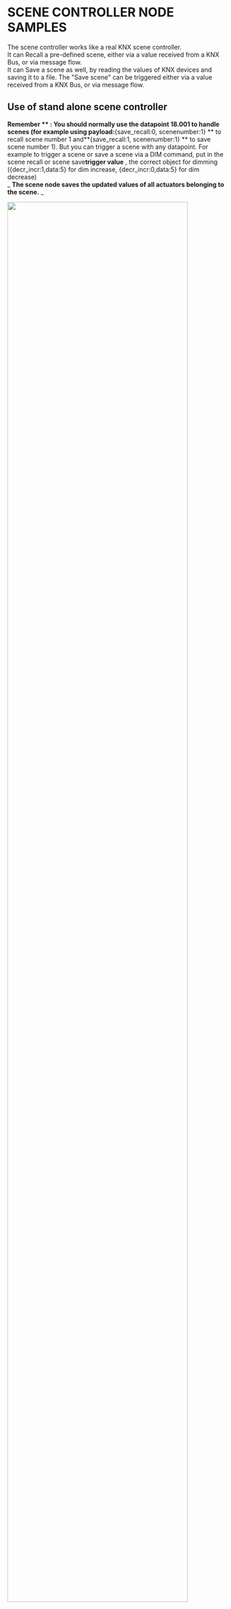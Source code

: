 # SCENE CONTROLLER NODE SAMPLES

The scene controller works like a real KNX scene controller.<br/>
It can Recall a pre-defined scene, either via a value received from a KNX Bus, or via message flow.<br/>
It can Save a scene as well, by reading the values of KNX devices and saving it to a file. The "Save scene" can be triggered either via a value received from a KNX Bus, or via message flow.<br/>

## Use of stand alone scene controller

**Remember ** : You should normally use the datapoint 18.001 to handle scenes (for example using payload:**{save\_recall:0, scenenumber:1} ** to recall scene number 1 and**{save\_recall:1, scenenumber:1} ** to save scene number 1). But you can trigger a scene with any datapoint. For example to trigger a scene or save a scene via a DIM command, put in the scene recall or scene save**trigger value** , the correct object for dimming ({decr\_incr:1,data:5} for dim increase, {decr\_incr:0,data:5} for dim decrease)<br/>
_ **The scene node saves the updated values of all actuators belonging to the scene.** _

<img src="https://raw.githubusercontent.com/Supergiovane/node-red-contrib-knx-ultimate/master/img/wiki/SceneControllerSample1.png" width="90%"><br/>

**Copy this code and paste it into your flow**

```json
[{"id":"ed211117.1dfac","type":"knxUltimateSceneController","z":"9bb22276bd7cda31","server":"67308f4f.15f4e8","name":"Recall: Gira pushbutton 1/Save: MDT tastsensor 2","outputtopic":"","topic":"0/0/7","dpt":"18.001","topicTrigger":"{save_recall:0, scenenumber:1}","topicSave":"0/0/8","dptSave":"18.001","topicSaveTrigger":"{save_recall:1, scenenumber:1}","propertyType":{},"rules":[{"topic":"0/1/1","devicename":"Table licht","dpt":"1.001","send":"true"},{"topic":"wait","devicename":"Wait 10 seconds. (s=second, m=minute, h=hour)","dpt":"1.001","send":"5s"},{"topic":"0/1/22","devicename":"Licht Kuche brightness value","dpt":"5.001","send":"70"}],"x":270,"y":260,"wires":[["7e65bfe1.c34ac8"]]},{"id":"7e65bfe1.c34ac8","type":"debug","z":"9bb22276bd7cda31","name":"","active":true,"tosidebar":true,"console":false,"tostatus":false,"complete":"true","targetType":"full","x":530,"y":260,"wires":[]},{"id":"aeea8d70.9331a","type":"comment","z":"9bb22276bd7cda31","name":"Stand alone scene controller, fully working.","info":"","x":240,"y":220,"wires":[]},{"id":"67308f4f.15f4e8","type":"knxUltimate-config","host":"224.0.23.12","port":"3671","physAddr":"15.15.22","hostProtocol":"Multicast","suppressACKRequest":false,"csv":"\"Group name\"\t\"Address\"\t\"Central\"\t\"Unfiltered\"\t\"Description\"\t\"DatapointType\"\t\"Security\"\n\"Attuatori luci\"\t\"0/-/-\"\t\"\"\t\"\"\t\"\"\t\"\"\t\"Auto\"\n\"Luci primo piano\"\t\"0/0/-\"\t\"\"\t\"\"\t\"\"\t\"\"\t\"Auto\"\n\"Luce camera da letto\"\t\"0/0/1\"\t\"\"\t\"\"\t\"\"\t\"DPST-1-8\"\t\"Auto\"\n\"Luce loggia camera da letto\"\t\"0/0/2\"\t\"\"\t\"\"\t\"\"\t\"DPST-1-1\"\t\"Auto\"\n\"Luce camera armadi\"\t\"0/0/3\"\t\"\"\t\"\"\t\"\"\t\"DPST-1-1\"\t\"Auto\"\n\"Luce bagno grande\"\t\"0/0/4\"\t\"\"\t\"\"\t\"\"\t\"DPST-1-1\"\t\"Auto\"\n\"Luce loggia bagno grande\"\t\"0/0/5\"\t\"\"\t\"\"\t\"\"\t\"DPST-1-1\"\t\"Auto\"\n\"Luce specchio bagno grande (switch)\"\t\"0/0/6\"\t\"\"\t\"\"\t\"\"\t\"DPST-1-1\"\t\"Auto\"\n\"Luce lavanderia\"\t\"0/0/7\"\t\"\"\t\"\"\t\"\"\t\"DPST-1-1\"\t\"Auto\"\n\"Luce specchio lavanderia (switch)\"\t\"0/0/8\"\t\"\"\t\"\"\t\"\"\t\"DPST-1-1\"\t\"Auto\"\n\"Luce studio\"\t\"0/0/9\"\t\"\"\t\"\"\t\"\"\t\"DPST-1-1\"\t\"Auto\"","KNXEthInterface":"Auto","KNXEthInterfaceManuallyInput":"","statusDisplayLastUpdate":true,"statusDisplayDeviceNameWhenALL":true,"statusDisplayDataPoint":false,"stopETSImportIfNoDatapoint":"skip","loglevel":"error","name":"Multicast Gateway","localEchoInTunneling":true,"delaybetweentelegrams":"50","delaybetweentelegramsfurtherdelayREAD":"1","ignoreTelegramsWithRepeatedFlag":false,"keyringFileXML":"","autoReconnect":"yes"}]

```

## Stand alone scene controller, plus control via message flow and manually store an actuator's value

**Remember ** : You should normally use the datapoint 18.001 to handle scenes (for example using payload:**{save\_recall:0, scenenumber:1} ** to recall scene number 1 and**{save\_recall:1, scenenumber:1} ** to save scene number 1). But you can trigger a scene with any datapoint. For example to trigger a scene or save a scene via a DIM command, put in the scene recall or scene save**trigger value** , the correct object for dimming ({decr\_incr:1,data:5} for dim increase, {decr\_incr:0,data:5} for dim decrease)

_ **The scene node already saves the updated values of all actuators belonging to the scene.** _
Sometimes it is useful to be able to save the current value of a group address that is different from the one entered in the scene, as the real value of the scene actuator.
For example, a shutter actuator usually has a command group address and a status one.
The node saves the scene by taking command group address values, which may not be aligned with the true state value.
However, you can work around this by manually updating the command group address value, taking it from the status group address.
Think this: if you have a blind actuator, having a group address for move, a group address for step, a group address for absolute height etc... the only group address knowing the exact position of the blind, is the **absolute height value status** group address. <br/>
With this status group address, you can update the command group addresses of the blind actuators belonging to the scene.

<img src="https://raw.githubusercontent.com/Supergiovane/node-red-contrib-knx-ultimate/master/img/wiki/SceneControllerSample2.png" width="90%"><br/>

**Copy this code and paste it into your flow**

```json
[{"id":"ed211117.1dfac","type":"knxUltimateSceneController","z":"b5c421076be75f7f","server":"67308f4f.15f4e8","name":"Recall: Gira pushbutton 1/Save: MDT tastsensor 2","outputtopic":"","topic":"0/0/7","dpt":"18.001","topicTrigger":"{save_recall:0, scenenumber:1}","topicSave":"0/0/8","dptSave":"18.001","topicSaveTrigger":"{save_recall:1, scenenumber:1}","propertyType":{},"rules":[{"topic":"0/1/1","devicename":"Table licht","dpt":null,"send":"true"},{"topic":"wait","devicename":"Waits 4 minutes (s=seconds, m=minute, h=hour)","dpt":null,"send":"4m"},{"topic":"0/1/22","devicename":"Licht Kuche brightness value","dpt":null,"send":"70"}],"x":610,"y":260,"wires":[["7e65bfe1.c34ac8"]]},{"id":"7e65bfe1.c34ac8","type":"debug","z":"b5c421076be75f7f","name":"","active":true,"tosidebar":true,"console":false,"tostatus":false,"complete":"true","targetType":"full","x":870,"y":260,"wires":[]},{"id":"1545cdc3.fb4baa","type":"inject","z":"b5c421076be75f7f","name":"","repeat":"","crontab":"","once":false,"onceDelay":0.1,"topic":"","payload":"","payloadType":"date","x":80,"y":240,"wires":[["a530b939.63497"]]},{"id":"a530b939.63497","type":"function","z":"b5c421076be75f7f","name":"Recall","func":"msg.recallscene=true;\nreturn msg;","outputs":1,"noerr":0,"x":310,"y":240,"wires":[["ed211117.1dfac"]]},{"id":"adc44bc0.d07bd8","type":"function","z":"b5c421076be75f7f","name":"Save","func":"msg.savescene=true;\nreturn msg;","outputs":1,"noerr":0,"initialize":"","finalize":"","libs":[],"x":310,"y":280,"wires":[["ed211117.1dfac"]]},{"id":"7cc52443.c559c4","type":"inject","z":"b5c421076be75f7f","name":"","props":[{"p":"payload"},{"p":"topic","vt":"str"}],"repeat":"","crontab":"","once":false,"onceDelay":0.1,"topic":"","payloadType":"date","x":80,"y":280,"wires":[["adc44bc0.d07bd8"]]},{"id":"aeea8d70.9331a","type":"comment","z":"b5c421076be75f7f","name":"Other than KNX Bus Telegram trigger, you can also trigger the Recall and Save by a flow message.","info":"","x":340,"y":200,"wires":[]},{"id":"af84c3d3.aca22","type":"function","z":"b5c421076be75f7f","name":"Store actuator's value","func":"// This is optional. Values are updated automatically, but\n// if you wish to manually change a value, you can use this msg\nmsg.savevalue = true; \nmsg.topic = \"0/0/22\";\nmsg.payload = 30;\nreturn msg;","outputs":1,"noerr":0,"initialize":"","finalize":"","libs":[],"x":260,"y":380,"wires":[["ed211117.1dfac"]]},{"id":"84621f6f.4b30e8","type":"inject","z":"b5c421076be75f7f","name":"","repeat":"","crontab":"","once":false,"onceDelay":0.1,"topic":"","payload":"","payloadType":"date","x":80,"y":380,"wires":[["af84c3d3.aca22"]]},{"id":"fde7141597eb5dd3","type":"comment","z":"b5c421076be75f7f","name":"This is optional, because the values in the scene actuators are updated automatically.","info":"","x":300,"y":340,"wires":[]},{"id":"67308f4f.15f4e8","type":"knxUltimate-config","host":"224.0.23.12","port":"3671","physAddr":"15.15.22","hostProtocol":"Multicast","suppressACKRequest":false,"csv":"\"Group name\"\t\"Address\"\t\"Central\"\t\"Unfiltered\"\t\"Description\"\t\"DatapointType\"\t\"Security\"\n\"Attuatori luci\"\t\"0/-/-\"\t\"\"\t\"\"\t\"\"\t\"\"\t\"Auto\"\n\"Luci primo piano\"\t\"0/0/-\"\t\"\"\t\"\"\t\"\"\t\"\"\t\"Auto\"\n\"Luce camera da letto\"\t\"0/0/1\"\t\"\"\t\"\"\t\"\"\t\"DPST-1-8\"\t\"Auto\"\n\"Luce loggia camera da letto\"\t\"0/0/2\"\t\"\"\t\"\"\t\"\"\t\"DPST-1-1\"\t\"Auto\"\n\"Luce camera armadi\"\t\"0/0/3\"\t\"\"\t\"\"\t\"\"\t\"DPST-1-1\"\t\"Auto\"\n\"Luce bagno grande\"\t\"0/0/4\"\t\"\"\t\"\"\t\"\"\t\"DPST-1-1\"\t\"Auto\"\n\"Luce loggia bagno grande\"\t\"0/0/5\"\t\"\"\t\"\"\t\"\"\t\"DPST-1-1\"\t\"Auto\"\n\"Luce specchio bagno grande (switch)\"\t\"0/0/6\"\t\"\"\t\"\"\t\"\"\t\"DPST-1-1\"\t\"Auto\"\n\"Luce lavanderia\"\t\"0/0/7\"\t\"\"\t\"\"\t\"\"\t\"DPST-1-1\"\t\"Auto\"\n\"Luce specchio lavanderia (switch)\"\t\"0/0/8\"\t\"\"\t\"\"\t\"\"\t\"DPST-1-1\"\t\"Auto\"\n\"Luce studio\"\t\"0/0/9\"\t\"\"\t\"\"\t\"\"\t\"DPST-1-1\"\t\"Auto\"","KNXEthInterface":"Auto","KNXEthInterfaceManuallyInput":"","statusDisplayLastUpdate":true,"statusDisplayDeviceNameWhenALL":true,"statusDisplayDataPoint":false,"stopETSImportIfNoDatapoint":"skip","loglevel":"error","name":"Multicast Gateway","localEchoInTunneling":true,"delaybetweentelegrams":"50","delaybetweentelegramsfurtherdelayREAD":"1","ignoreTelegramsWithRepeatedFlag":false,"keyringFileXML":"","autoReconnect":"yes"}]

```
